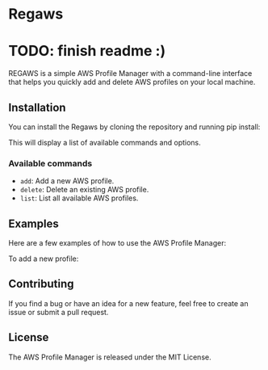 # Regaws
# TODO: finish readme :)
REGAWS is a simple AWS Profile Manager with a command-line interface  that helps you quickly add and delete AWS profiles on your local machine.

## Installation

You can install the Regaws by cloning the repository and running pip install:


This will display a list of available commands and options.

### Available commands

* `add`: Add a new AWS profile.
* `delete`: Delete an existing AWS profile.
* `list`: List all available AWS profiles.

## Examples

Here are a few examples of how to use the AWS Profile Manager:

To add a new profile:


## Contributing

If you find a bug or have an idea for a new feature, feel free to create an issue or submit a pull request.

## License

The AWS Profile Manager is released under the MIT License.





